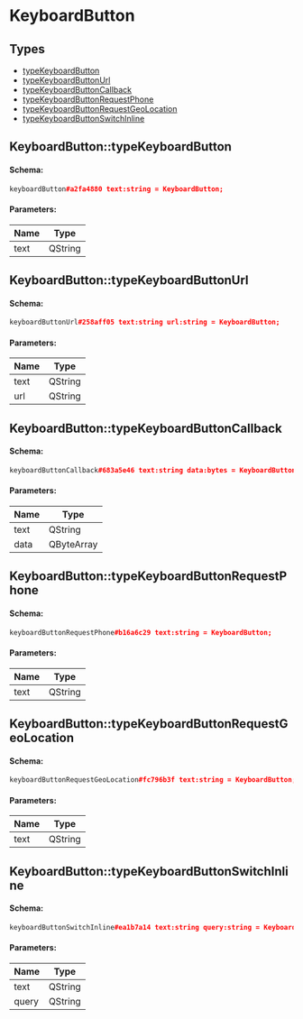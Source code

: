 # KeyboardButton

## Types

* [typeKeyboardButton](#keyboardbuttontypekeyboardbutton)
* [typeKeyboardButtonUrl](#keyboardbuttontypekeyboardbuttonurl)
* [typeKeyboardButtonCallback](#keyboardbuttontypekeyboardbuttoncallback)
* [typeKeyboardButtonRequestPhone](#keyboardbuttontypekeyboardbuttonrequestphone)
* [typeKeyboardButtonRequestGeoLocation](#keyboardbuttontypekeyboardbuttonrequestgeolocation)
* [typeKeyboardButtonSwitchInline](#keyboardbuttontypekeyboardbuttonswitchinline)

## KeyboardButton::typeKeyboardButton

#### Schema:

```c++
keyboardButton#a2fa4880 text:string = KeyboardButton;
```

#### Parameters:

|Name|Type|
|----|----|
|text|QString|

## KeyboardButton::typeKeyboardButtonUrl

#### Schema:

```c++
keyboardButtonUrl#258aff05 text:string url:string = KeyboardButton;
```

#### Parameters:

|Name|Type|
|----|----|
|text|QString|
|url|QString|

## KeyboardButton::typeKeyboardButtonCallback

#### Schema:

```c++
keyboardButtonCallback#683a5e46 text:string data:bytes = KeyboardButton;
```

#### Parameters:

|Name|Type|
|----|----|
|text|QString|
|data|QByteArray|

## KeyboardButton::typeKeyboardButtonRequestPhone

#### Schema:

```c++
keyboardButtonRequestPhone#b16a6c29 text:string = KeyboardButton;
```

#### Parameters:

|Name|Type|
|----|----|
|text|QString|

## KeyboardButton::typeKeyboardButtonRequestGeoLocation

#### Schema:

```c++
keyboardButtonRequestGeoLocation#fc796b3f text:string = KeyboardButton;
```

#### Parameters:

|Name|Type|
|----|----|
|text|QString|

## KeyboardButton::typeKeyboardButtonSwitchInline

#### Schema:

```c++
keyboardButtonSwitchInline#ea1b7a14 text:string query:string = KeyboardButton;
```

#### Parameters:

|Name|Type|
|----|----|
|text|QString|
|query|QString|

